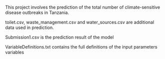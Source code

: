 This project involves the prediction of the total number of climate-sensitive disease outbreaks in Tanzania.

toilet.csv, waste_management.csv and water_sources.csv are additional data used in prediction.

Submission1.csv is the prediction result of the model

VariableDefinitions.txt contains the full definitions of the input parameters variables
